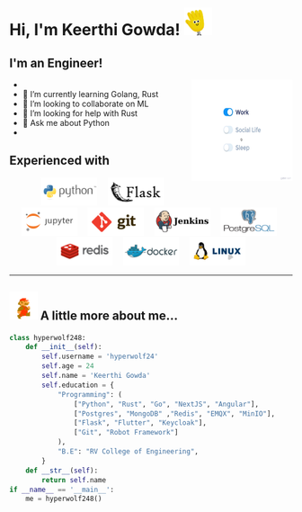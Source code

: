# Hi, I'm Keerthi Gowda! <img src="wave.gif" width="50px"/>

## I'm an Engineer!

<img align="right" width="180" height="180" src="life_balance.gif">

-
- 🌱 I’m currently learning Golang, Rust
- 👯 I’m looking to collaborate on ML
- 🤔 I’m looking for help with Rust
- 💬 Ask me about Python
-

## Experienced with 
<p align="center" >
<code> <img height="50" src="https://github.com/hyperwolf248/-/blob/main/resource/python-icon.svg"> </code>
<code> <img height="50" src="https://github.com/hyperwolf248/-/blob/main/resource/flask.svg"> </code>
<code> <img height="50" src="https://github.com/hyperwolf248/-/blob/main/resource/jp.svg"> </code>
<code> <img height="50" src="https://github.com/hyperwolf248/-/blob/main/resource/git.svg"> </code>
<code> <img height="50" src="https://github.com/hyperwolf248/-/blob/main/resource/jenkins.svg"> </code>
<code> <img height="50" src="https://github.com/hyperwolf248/-/blob/main/resource/other/postgresql-ar21.svg"> </code>
    <br>
<code> <img height="50" src="https://github.com/hyperwolf248/-/blob/main/resource/other/redis-ar21.svg"> </code>
<code> <img height="50" src="https://github.com/hyperwolf248/-/blob/main/resource/docker-ar21.svg"> </code>
<code> <img height="50" src="https://github.com/hyperwolf248/-/blob/main/resource/linux-ar21.svg"> </code>

<hr>

## <img src="mario.gif" width="50px"/> A little more about me...

```py
class hyperwolf248:
    def __init__(self):
        self.username = 'hyperwolf24'
        self.age = 24
        self.name = 'Keerthi Gowda'
        self.education = {
            "Programming": (
                ["Python", "Rust", "Go", "NextJS", "Angular"],
                ["Postgres", "MongoDB" ,"Redis", "EMQX", "MinIO"],
                ["Flask", "Flutter", "Keycloak"],
                ["Git", "Robot Framework"]
            ),
            "B.E": "RV College of Engineering",
        }
    def __str__(self):
        return self.name
if __name__ == '__main__':
    me = hyperwolf248()
```
